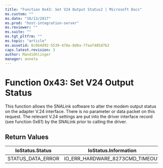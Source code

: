```yaml
---
title: "Function 0x43: Set V24 Output Status2 | Microsoft Docs"
ms.custom: ""
ms.date: "10/13/2017"
ms.prod: "host-integration-server"
ms.reviewer: ""
ms.suite: ""
ms.tgt_pltfrm: ""
ms.topic: "article"
ms.assetid: 6c8b4d92-5539-478a-8d6a-7faaf485d7b2
caps.latest.revision: 3
author: MandiOhlinger
manager: anneta
---
```

# Function 0x43: Set V24 Output Status
This function allows the SNALink software to alter the modem output status on the adapter V.24 interface. There is no parameter or data packet on this request. The relevant V.24 settings are put into the driver interface record (see function 0x61) by the SNALink prior to calling the driver.  
  
## Return Values  
  
|IoStatus.Status|IoStatus.Information|  
|---------------------|--------------------------|  
|STATUS_DATA_ERROR|IO_ERR_HARDWARE_8273CMD_TIMEOUT|